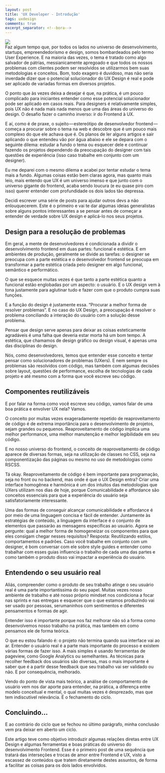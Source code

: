 ```yaml
---
layout: post
title: 'UX Developer - Introdução'
tags: uxdesign
comments: true
excerpt_separator: <!--bora-->
---
```

<div class="post-img-container">
	<img class="post-img" src="https://cdn-images-1.medium.com/max/2000/1*b96gCpk44BOWtaHsra5f6w.png"/>
</div>
Faz algum tempo que, por todos os lados no universo de desenvolvimento, startups, empreendedorismo e design, somos bombardeados pelo termo User Experience. E na maioria das vezes, o tema é tratado como algo salvador de pátrias, messianicamente apregoado e que todos os nossos problemas com clientes podem ser resolvidos se utilizarmos bem suas metodologias e conceitos. Bom, todo exagero é duvidoso, mas não seria inverdade dizer que o potencial solucionador do UX Design é real e pode ser aplicado de variadas formas em diversos projetos.

O ponto que às vezes deixa a desejar é que, na prática, é um pouco complicado para iniciantes entender como esse potencial solucionador pode ser aplicado em casos reais. Para designers é relativamente simples, pois UX não é nada mais nada menos que uma das áreas do universo do design. O desafio fazer o caminho inverso: ir do Frontend à UX.

E aí, como é de praxe, o sujeito — estereótipo de desenvolvedor frontend — começa a procurar sobre o tema na web e descobre que é um pouco mais complexo do que ele achava que é. Os planos de ler alguns artigos e sair aplicando o que entendeu vão por água abaixo e ele se depara com o seguinte dilema: estudar a fundo o tema ou esquecer dele e continuar fazendo os projetos dependendo da preocupação do designer com tais questões de experiência (isso caso trabalhe em conjunto com um designer).

Eu me deparei com o mesmo dilema e acabei por tentar estudar o tema mais a fundo. Algumas coisas estão bem claras agora, mas quanto mais leio, mais entendo que UX é um universo imenso e que junto com o universo gigante do frontend, acaba sendo loucura (e eu quase piro com isso) querer entender com profundidade os dois lados tão depressa.

Decidi escrever uma série de posts para ajudar outros devs a não enlouquecerem. Este é o primeiro e vai te dar algumas ideias generalistas sobre alguns pontos interessantes a se pensar antes de começar a entender de verdade sobre UX design e aplicá-lo nos seus projetos.

## Design para a resolução de problemas
Em geral, a mente de desenvolvedores é condicionada a dividir o desenvolvimento frontend em duas partes: funcional e estética. E em ambientes de produção, geralmente se divide as tarefas: o designer se preocupa com a parte estética e o desenvolvedor frontend se preocupa em transformar a parte estética criada pelo designer em algo funcional, semântico e performático.

O que se esquece muitas vezes é que tanto a parte estética quanto a funcional estão englobadas por um aspecto: o usuário. E o UX design vem à tona justamente para aglutinar tudo e fazer com que o produto cumpra suas funções.

E a função do design é justamente essa. “Procurar a melhor forma de resolver problemas”. E no caso do UX Design, a preocupação é resolver o problema conciliando a interação do usuário com a solução desse problema.

Pensar que design serve apenas para deixar as coisas esteticamente agradáveis é uma falha que deveria estar morta há um bom tempo. A estética, que chamamos de design gráfico ou design visual, é apenas uma das disciplinas do design.

Nós, como desenvolvedores, temos que entender esse conceito e tentar pensar como solucionadores de problemas (UXers). E nem sempre os problemas são resolvidos com código, mas também com algumas decisões sobre layout, questões de performance, escolha de tecnologias de cada projeto e até mesmo com a forma que você escreve seu código.

## Componentes reutilizáveis
E por falar na forma como você escreve seu código, vamos falar de uma boa prática e envolver UX nela? Vamos.

O conceito por muitas vezes exageradamente repetido de reaproveitamento de código é de extrema importância para o desenvolvimento de projetos, sejam grandes ou pequenos.
 Reaproveitamento de código implica uma melhor performance, uma melhor manutenção e melhor legibilidade em seu código.

E no nosso universo do frontend, o conceito de reaproveitamento de código aparece de diversas formas, seja na utilização de classes no CSS, seja na componentização das páginas ou mesmo no uso de metodologias como RSCSS.

Tá okay. Reaproveitamento de código é bem importante para programação, seja no front ou no backend, mas onde é que o UX Design entra?
Criar uma interface homogênea e harmônica é um dos intuitos das metodologias que UXers utilizam nos dias de hoje, porque
Comunicabilidade e affordance são conceitos essenciais para que a experiência do usuário seja satisfatoriamente interessante.

Uma das formas de conseguir alcançar comunicabilidade e affordance é por meio de uma linguagem concisa e fácil de entender.
 Juntamente às estratégias de conteúdo, a linguagem da interface é o conjunto de elementos que passarão as mensagens específicas ao usuário.
Agora se pergunte: qual a melhor forma de homogeneizar os componentes para que eles consigam chegar nesses requisitos? Resposta: Reutilizando estilos, comportamentos e padrões. Caso você trabalhe em conjunto com um designer, é bom conversar com ele sobre style guides e entender como trabalhar com esses guias influencia o trabalho de cada uma das partes e como também o produto disso vai impactar a experiência do usuário.

## Entendendo o seu usuário real
Aliás, compreender como o produto de seu trabalho atinge o seu usuário real é uma parte importantíssima do seu papel. Muitas vezes nosso ambiente de trabalho e até nosso próprio mindset nos condiciona a focar nas sprints e nas entregas e esquecer que o que estamos produzindo vai ser usado por pessoas, serumaninhos com sentimentos e diferentes pensamentos e formas de agir.

Entender isso é importante porque nos faz melhorar não só a forma como desenvolvemos nosso trabalho na prática, mas também em como pensamos ele de forma teórica.

O que eu estou falando é: o projeto não termina quando sua interface vai ao ar.
 Entender o usuário real é a parte mais importante do processo e existem várias formas de fazer isso. A mais simples é usando ferramentas de pageview, como Google Analytics ou semelhantes. As técnicas para recolher feedback dos usuários são diversas, mas o mais importante é saber que é a partir desse feedback que seu trabalho vai ser validado ou não. E por consequência, melhorado.

Vendo do ponto de vista mais teórico, a análise de comportamento de usuário vem nos dar aporte para entender, na prática, a diferença entre modelo conceitual e mental, o qual muitas vezes é desprezado, mas que tem indiscutível relevância. É o fechamento do ciclo.

## Concluindo…

E ao contrário do ciclo que se fechou no último parágrafo, minha conclusão vem pra deixar em aberto um ciclo.

Este artigo teve como objetivo introduzir algumas relações diretas entre UX Design e algumas ferramentas e boas práticas do universo do desenvolvimento Frontend. Esse é o primeiro post de uma sequência que tratará das interseções e trocas de amor entre Frontend e UX, visto a escassez de conteúdos que tratem diretamente destes assuntos, de forma a facilitar as coisas para os dois lados envolvidos.
